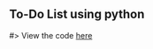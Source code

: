 ## To-Do List using python
#> View the code [here](https://github.com/AnshumanSingh1112/codsoft_taskno.1/task1.py)
